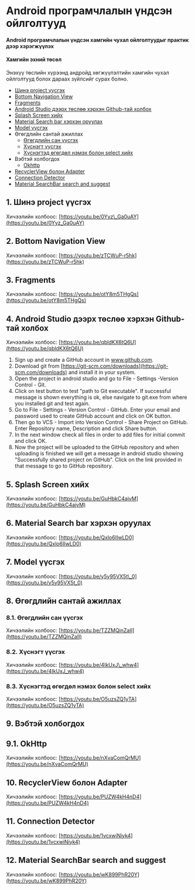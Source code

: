 # Android програмчлалын үндсэн ойлголтууд

#### Android програмчлалын үндсэн хамгийн чухал ойлголтуудыг практик дээр хэрэгжүүлэх

#### Хамгийн эхний төсөл

Энэхүү төслийн хүрээнд андройд хөгжүүлэлтийн хамгийн чухал ойлголтууд болох дараах зүйлсийг сурах болно.

* [Шинэ project үүсгэх](./#1-шинэ-project-үүсгэх)
* [Bottom Navigation View](./#2-bottom-navigation-view)
* [Fragments](./#3-fragments)
* [Android Studio дээрх төслөө хэрхэн Github-тай холбох](./#4-android-studio-дээрх-төслөө-хэрхэн-github-тай-холбох)
* [Splash Screen хийх](./#5-splash-screen-хийх)
* [Material Search bar хэрхэн оруулах](./#6-material-search-bar-хэрхэн-оруулах)
* [Model үүсгэх](./#7-model-үүсгэх)
* Өгөгдлийн сантай ажиллах
  * [Өгөгдлийн сан үүсгэх](./#81-өгөгдлийн-сан-үүсгэх)
  * [Хүснэгт үүсгэх](./#82-хүснэгт-үүсгэх)
  * [Хүснэгтэд өгөгдөл нэмэх болон select хийх](./#83-хүснэгтэд-өгөгдөл-нэмэх-болон-select-хийх)
* Вэбтэй холбогдох
  * [Okhttp](./#91-ohkttp)
* [RecyclerView болон Adapter](./#10-recyclerView-болон-adapter)
* [Connection Detector](./#11-connectoin-detector)
* [Material SearchBar search and suggest](./#12-material-searchbar-search-and-suggest)

## 1. Шинэ project үүсгэх

Хичээлийн холбоос: [https://youtu.be/0Yyz\_Ga0uAY](https://youtu.be/0Yyz_Ga0uAY)

## 2. Bottom Navigation View

Хичээлийн холбоос: [https://youtu.be/zTCWuP-r5hk](https://youtu.be/zTCWuP-r5hk)

## 3. Fragments

Хичээлийн холбоос: [https://youtu.be/otY8m5THgQs](https://youtu.be/otY8m5THgQs)

## 4. Android Studio дээрх төслөө хэрхэн Github-тай холбох

Хичээлийн холбоос: [https://youtu.be/qbldKX6tQ6U](https://youtu.be/qbldKX6tQ6U)

1. Sign up and create a GitHub account in www.github.com.
2. Download git from [https://git-scm.com/downloads](https://git-scm.com/downloads) and install it in your system.
3. Open the project in android studio and go to File - Settings -Version Control - Git.
4. Click on test button to test "path to Git executable". If successful message is shown everything is ok, else navigate to git.exe from where you installed git and test again.
5. Go to File - Settings - Version Control - GitHub. Enter your email and password used to create GitHub account and click on OK button.
6. Then go to VCS - Import into Version Control - Share Project on GitHub. Enter Repository name, Description and click Share button.
7. In the next window check all files in order to add files for initial commit and click OK.
8. Now the project will be uploaded to the GitHub repository and when uploading is finished we will get a message in android studio showing "Successfully shared project on GitHub". Click on the link provided in that message to go to GitHub repository.

## 5. Splash Screen хийх

Хичээлийн холбоос: [https://youtu.be/GuHbkC4ajvM](https://youtu.be/GuHbkC4ajvM)

## 6. Material Search bar хэрхэн оруулах

Хичээлийн холбоос: [https://youtu.be/Qxlo6IIwLD0](https://youtu.be/Qxlo6IIwLD0)

## 7. Model үүсгэх

Хичээлийн холбоос: [https://youtu.be/y5y95VX5t\_0](https://youtu.be/y5y95VX5t_0)

## 8. Өгөгдлийн сантай ажиллах

### 8.1. Өгөгдлийн сан үүсгэх

Хичээлийн холбоос: [https://youtu.be/TZZMQinZaII](https://youtu.be/TZZMQinZaII)

### 8.2. Хүснэгт үүсгэх

Хичээлийн холбоос: [https://youtu.be/4IkUxJ\_whw4](https://youtu.be/4IkUxJ_whw4)

### 8.3. Хүснэгтэд өгөгдөл нэмэх болон select хийх

Хичээлийн холбоос: [https://youtu.be/O5uzsZQ1yTA](https://youtu.be/O5uzsZQ1yTA)

## 9. Вэбтэй холбогдох

## 9.1. OkHttp

Хичээлийн холбоос: [https://youtu.be/nXvaComQrMU](https://youtu.be/nXvaComQrMU)

## 10. RecyclerView болон Adapter

Хичээлийн холбоос: [https://youtu.be/PUZW4kH4nD4](https://youtu.be/PUZW4kH4nD4)

## 11. Connection Detector

Хичээлийн холбоос: [https://youtu.be/1vcxwiNiyk4](https://youtu.be/1vcxwiNiyk4)

## 12. Material SearchBar search and suggest

Хичээлийн холбоос: [https://youtu.be/wK899PhR20Y](https://youtu.be/wK899PhR20Y)

